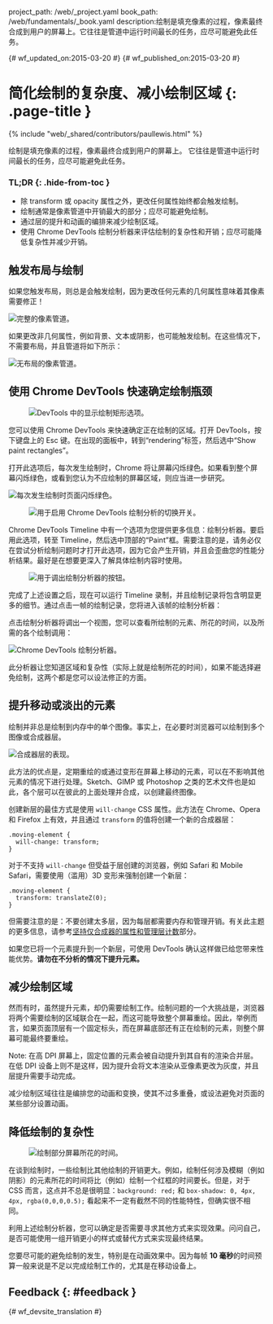 project_path: /web/_project.yaml book_path: /web/fundamentals/_book.yaml description:绘制是填充像素的过程，像素最终合成到用户的屏幕上。它往往是管道中运行时间最长的任务，应尽可能避免此任务。

{# wf_updated_on:2015-03-20 #} {# wf_published_on:2015-03-20 #}

# 简化绘制的复杂度、减小绘制区域 {: .page-title }

{% include "web/_shared/contributors/paullewis.html" %}

绘制是填充像素的过程，像素最终合成到用户的屏幕上。 它往往是管道中运行时间最长的任务，应尽可能避免此任务。

### TL;DR {: .hide-from-toc }

* 除 transform 或 opacity 属性之外，更改任何属性始终都会触发绘制。
* 绘制通常是像素管道中开销最大的部分；应尽可能避免绘制。
* 通过层的提升和动画的编排来减少绘制区域。
* 使用 Chrome DevTools 绘制分析器来评估绘制的复杂性和开销；应尽可能降低复杂性并减少开销。

## 触发布局与绘制

如果您触发布局，则总是会触发绘制，因为更改任何元素的几何属性意味着其像素需要修正！

<img src="images/simplify-paint-complexity-and-reduce-paint-areas/frame.jpg"  alt="完整的像素管道。" />

如果更改非几何属性，例如背景、文本或阴影，也可能触发绘制。在这些情况下，不需要布局，并且管道将如下所示：

<img src="images/simplify-paint-complexity-and-reduce-paint-areas/frame-no-layout.jpg"  alt="无布局的像素管道。" />

## 使用 Chrome DevTools 快速确定绘制瓶颈

<div class="attempt-right">
  <figure>
    <img src="images/simplify-paint-complexity-and-reduce-paint-areas/show-paint-rectangles.jpg" alt="DevTools 中的显示绘制矩形选项。">
  </figure>
</div>

您可以使用 Chrome DevTools 来快速确定正在绘制的区域。打开 DevTools，按下键盘上的 Esc 键。在出现的面板中，转到“rendering”标签，然后选中“Show paint rectangles”。

<div style="clear:both;"></div>

打开此选项后，每次发生绘制时，Chrome 将让屏幕闪烁绿色。如果看到整个屏幕闪烁绿色，或看到您认为不应绘制的屏幕区域，则应当进一步研究。

<img src="images/simplify-paint-complexity-and-reduce-paint-areas/show-paint-rectangles-green.jpg"  alt="每次发生绘制时页面闪烁绿色。" />

<div class="attempt-right">
  <figure>
    <img src="images/simplify-paint-complexity-and-reduce-paint-areas/paint-profiler-toggle.jpg" alt="用于启用 Chrome DevTools 绘制分析的切换开关。">
  </figure>
</div>

Chrome DevTools Timeline 中有一个选项为您提供更多信息：绘制分析器。要启用此选项，转至 Timeline，然后选中顶部的“Paint”框。需要注意的是，请务必仅在尝试分析绘制问题时才打开此选项，因为它会产生开销，并且会歪曲您的性能分析结果。最好是在想要更深入了解具体绘制内容时使用。

<div style="clear:both;"></div>

<div class="attempt-right">
  <figure>
    <img src="images/simplify-paint-complexity-and-reduce-paint-areas/paint-profiler-button.jpg" alt="用于调出绘制分析器的按钮。" class="screenshot">
  </figure>
</div>

完成了上述设置之后，现在可以运行 Timeline 录制，并且绘制记录将包含明显更多的细节。通过点击一帧的绘制记录，您将进入该帧的绘制分析器：

<div style="clear:both;"></div>

点击绘制分析器将调出一个视图，您可以查看所绘制的元素、所花的时间，以及所需的各个绘制调用：

<img src="images/simplify-paint-complexity-and-reduce-paint-areas/paint-profiler.jpg"  alt="Chrome DevTools 绘制分析器。" />

此分析器让您知道区域和复杂性（实际上就是绘制所花的时间），如果不能选择避免绘制，这两个都是您可以设法修正的方面。

## 提升移动或淡出的元素

绘制并非总是绘制到内存中的单个图像。事实上，在必要时浏览器可以绘制到多个图像或合成器层。

<img src="images/simplify-paint-complexity-and-reduce-paint-areas/layers.jpg"  alt="合成器层的表现。" />

此方法的优点是，定期重绘的或通过变形在屏幕上移动的元素，可以在不影响其他元素的情况下进行处理。Sketch、GIMP 或 Photoshop 之类的艺术文件也是如此，各个层可以在彼此的上面处理并合成，以创建最终图像。

创建新层的最佳方式是使用 `will-change` CSS 属性。此方法在 Chrome、Opera 和 Firefox 上有效，并且通过 `transform` 的值将创建一个新的合成器层：

    .moving-element {
      will-change: transform;
    }
    

对于不支持 `will-change` 但受益于层创建的浏览器，例如 Safari 和 Mobile Safari，需要使用（滥用）3D 变形来强制创建一个新层：

    .moving-element {
      transform: translateZ(0);
    }
    

但需要注意的是：不要创建太多层，因为每层都需要内存和管理开销。有关此主题的更多信息，请参考[坚持仅合成器的属性和管理层计数](stick-to-compositor-only-properties-and-manage-layer-count)部分。

如果您已将一个元素提升到一个新层，可使用 DevTools 确认这样做已给您带来性能优势。**请勿在不分析的情况下提升元素。**

## 减少绘制区域

然而有时，虽然提升元素，却仍需要绘制工作。绘制问题的一个大挑战是，浏览器将两个需要绘制的区域联合在一起，而这可能导致整个屏幕重绘。因此，举例而言，如果页面顶层有一个固定标头，而在屏幕底部还有正在绘制的元素，则整个屏幕可能最终要重绘。

Note: 在高 DPI 屏幕上，固定位置的元素会被自动提升到其自有的渲染合并层。在低 DPI 设备上则不是这样，因为提升会将文本渲染从亚像素更改为灰度，并且层提升需要手动完成。

减少绘制区域往往是编排您的动画和变换，使其不过多重叠，或设法避免对页面的某些部分设置动画。

## 降低绘制的复杂性

<div class="attempt-right">
  <figure>
    <img src="images/simplify-paint-complexity-and-reduce-paint-areas/profiler-chart.jpg" alt="绘制部分屏幕所花的时间。">
  </figure>
</div>

在谈到绘制时，一些绘制比其他绘制的开销更大。例如，绘制任何涉及模糊（例如阴影）的元素所花的时间将比（例如）绘制一个红框的时间要长。但是，对于 CSS 而言，这点并不总是很明显：`background: red;` 和 `box-shadow: 0, 4px, 4px, rgba(0,0,0,0.5);` 看起来不一定有截然不同的性能特性，但确实很不相同。

利用上述绘制分析器，您可以确定是否需要寻求其他方式来实现效果。问问自己，是否可能使用一组开销更小的样式或替代方式来实现最终结果。

您要尽可能的避免绘制的发生，特别是在动画效果中。因为每帧 **10 毫秒**的时间预算一般来说是不足以完成绘制工作的，尤其是在移动设备上。

## Feedback {: #feedback }

{# wf_devsite_translation #}